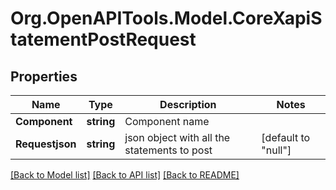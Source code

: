 # Org.OpenAPITools.Model.CoreXapiStatementPostRequest

## Properties

Name | Type | Description | Notes
------------ | ------------- | ------------- | -------------
**Component** | **string** | Component name | 
**Requestjson** | **string** | json object with all the statements to post | [default to "null"]

[[Back to Model list]](../README.md#documentation-for-models) [[Back to API list]](../README.md#documentation-for-api-endpoints) [[Back to README]](../README.md)


